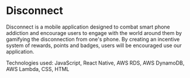 # Disconnect

Disconnect is a mobile application designed to combat smart phone addiction and encourage users to engage with the world around them by gamifying the disconnection from one's phone. By creating an incentive system of rewards, points and badges, users will be encouraged use our application. 

Technologies used:
JavaScript, React Native, AWS RDS, AWS DynamoDB, AWS Lambda, CSS, HTML
